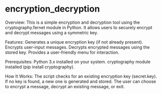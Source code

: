 # encryption_decryption

Overview:
This is a simple encryption and decryption tool using the cryptography.fernet module in Python. It allows users to securely encrypt and decrypt messages using a symmetric key.

Features:
Generates a unique encryption key (if not already present).
Encrypts user-input messages.
Decrypts encrypted messages using the stored key.
Provides a user-friendly menu for interaction.

Prerequisites:
Python 3.x installed on your system.
cryptography module installed (pip install cryptography).

How It Works:
The script checks for an existing encryption key (secret.key).
If no key is found, a new one is generated and stored.
The user can choose to encrypt a message, decrypt an existing message, or exit.
